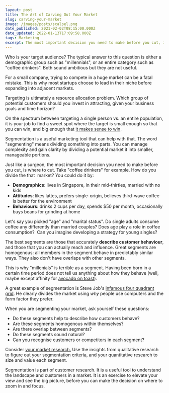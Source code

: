 ```yaml
---
layout: post
title: The Art of Carving Out Your Market
slug: carving-your-market
image: /images/posts/scalpel.png
date_published: 2021-02-02T08:15:00.000Z
date_updated: 2022-01-13T17:09:58.000Z
tags: Marketing
excerpt: The most important decision you need to make before you cut, is where to cut.
---
```


Who is your target audience? The typical answer to this question is either a demographic group such as "millennials", or an entire category such as "coffee drinkers". Both sound ambitious but they are not useful.

For a small company, trying to compete in a huge market can be a fatal mistake. This is why most startups choose to lead in their niche before expanding into adjacent markets.

Targeting is ultimately a resource allocation problem. Which group of potential customers should you invest in attracting, given your business goals and time horizon?

On the spectrum between targeting a single person vs. an entire population, it is your job to find a sweet spot where the target is small enough so that you can win, and big enough that [it makes sense to win](__GHOST_URL__/building-blocks-growth/).

Segmentation is a useful marketing tool that can help with that. The word "segmenting" means dividing something into parts. You can manage complexity and gain clarity by dividing a potential market it into smaller, manageable portions.

Just like a surgeon, the most important decision you need to make before you cut, is where to cut. Take "coffee drinkers" for example. How do you divide the that  market? You could do it by:

- **Demographics**: lives in Singapore, in their mid-thirties, married with no kids
- **Attitudes**: likes lattes, prefers single-origin, believes third-wave coffee is better for the environment
- **Behaviours**: drinks 2 cups per day, spends $50 per month, occasionally buys beans for grinding at home

Let's say you picked "age" and "marital status". Do single adults consume coffee any differently than married couples? Does age play a role in coffee consumption?  Can you imagine developing a strategy for young singles?

The best segments are those that accurately **describe customer behaviour**, and those that you can actually reach and influence. Great segments are homogenous: all members in the segment behave in predictably similar ways. They also don't have overlaps with other segments.

This is why "millenials" is terrible as a segment. Having been born in a certain time period does not tell us anything about how they behave (well, maybe except affinity for [avocado on toast](https://twitter.com/60Mins/status/864065346516377600)).

A great example of segmentation is Steve Job's [infamous four quadrant grid](https://www.casestudyinc.com/apples-four-quadrant-product-grid/). He clearly divides the market using _why_ people use computers and the form factor they prefer.

When you are segmenting your market, ask yourself these questions:

- Do these segments help to describe how customers behave?
- Are these segments homogenous within themselves?
- Are there overlap between segments?
- Do these segments sound natural?
- Can you recognise customers or competitors in each segment?

Consider [your market research.](__GHOST_URL__/marketing-research/) Use the insights from qualitative research to figure out your segmentation criteria, and your quantitative research to size and value each segment.

Segmentation is part of customer research. It is a useful tool to understand the landscape and customers in a market. It is an exercise to elevate your view and see the big picture, before you can make the decision on where to zoom in and focus.
